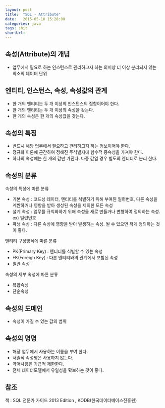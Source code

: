 ```yaml
---
layout: post
title:  "SQL - Attribute"
date:   2015-05-10 15:28:00
categories: java
tags: shit
shortUrl: 
---
```


속성(Attribute)의 개념
---------------- 
* 업무에서 필요로 하는 인스턴스로 관리하고자 하는 의미상 더 이상 분리되지 않는 최소의 데이터 단위

엔티티, 인스턴스, 속성, 속성값의 관계
---------------- 
* 한 개의 엔티티는 두 개 이상의 인스턴스의 집합이어야 한다.
* 한 개의 엔티티는 두 개 이상의 속성을 갖는다.
* 한 개의 속성은 한 개의 속성값을 갖는다.

속성의 특징
---------------- 
* 반드시 해당 업무에서 필요하고 관리하고자 하는 정보이어야 한다.
* 정규화 이론에 근간하여 정해진 주식별자에 함수적 종속성을 가져야 한다.
* 하나의 속성에는 한 개의 값만 가진다. 다중 값일 경우 별도의 엔티티로 분리 한다.

속성의 분류
---------------- 
속성의 특성에 따른 분류

* 기본 속성 : 코드성 데이터, 엔티티를 식별하기 위해 부여된 일련번호, 다른 속성을 계싼하거나 영향을 받아 생성된 속성을 제외한 모든 속성
* 설계 속성 : 업무를 규칙화하기 위해 속성을 새로 만들거나 변형하여 정의하는 속성. ex) 일련번호
* 파생 속성 : 다른 속성에 영향을 받아 발생하는 속성. 될 수 있으면 적게 정의하는 것이 좋다.

엔티티 구성방식에 따른 분류

* PK(Primary Key) : 엔티티를 식별할 수 있는 속성
* FK(Foreigh Key) : 다른 엔티티와의 관계에서 포함된 속성
* 일반 속성

속성의 세부 속성에 따른 분류

* 복합속성
* 단순속성


속성의 도메인
---------------- 
* 속성이 가질 수 있는 값의 범위

속성의 명명
---------------- 
* 해당 업무에서 사용하는 이름을 부여 한다.
* 서술식 속성명은 사용하지 않는다.
* 약어사용은 가급적 제한한다.
* 전체 데이터모델에서 유일성을 확보하는 것이 좋다.

참조
---------------- 
책 : SQL 전문가 가이드 2013 Edition , KODB(한국데이터베이스진흥원)